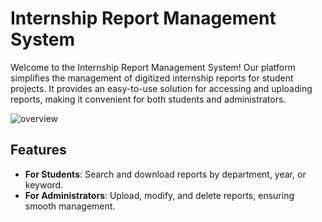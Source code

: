 # Internship Report Management System

Welcome to the Internship Report Management System! Our platform simplifies the management of digitized internship reports for student projects. It provides an easy-to-use solution for accessing and uploading reports, making it convenient for both students and administrators.

![overview](image.png)

## Features

- **For Students**: Search and download reports by department, year, or keyword.
- **For Administrators**: Upload, modify, and delete reports, ensuring smooth management.
